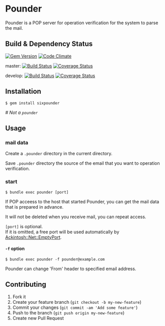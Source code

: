 # Pounder

Pounder is a POP server for operation verification for the system to
parse the mail.

## Build & Dependency Status

[![Gem Version](https://badge.fury.io/rb/sixpounder.png)](http://badge.fury.io/rb/sixpounder) [![Code
Climate](https://codeclimate.com/github/ackintosh/pounder.png)](https://codeclimate.com/github/ackintosh/pounder)

master: [![Build
Status](https://travis-ci.org/ackintosh/pounder.png?branch=master)](https://travis-ci.org/ackintosh/pounder) [![Coverage
Status](https://coveralls.io/repos/ackintosh/pounder/badge.png?branch=master)](https://coveralls.io/r/ackintosh/pounder?branch=master)

develop: [![Build
Status](https://travis-ci.org/ackintosh/pounder.png?branch=develop)](https://travis-ci.org/ackintosh/pounder) [![Coverage
Status](https://coveralls.io/repos/ackintosh/pounder/badge.png?branch=develop)](https://coveralls.io/r/ackintosh/pounder?branch=develop)

## Installation

    $ gem install sixpounder

*# Not a `pounder`*

## Usage

### mail data

Create a `.pounder` directory in the current directory.

Save `.pounder` directory the source of the email that you want to
operation verification.

### start

    $ bundle exec pounder [port]

If POP acceess to the host that started Pounder, you can get the mail
data that is prepared in advance.

It will not be deleted when you receive mail, you can repeat access.

`[port]` is optional.  
If it is omitted, a free port will be used automatically by [Ackintosh::Net::EmptyPort](https://github.com/ackintosh/ackintosh-net-empty_port).

#### `-f` option

    $ bundle exec pounder -f pounder@example.com

Pounder can change 'From' header to specified email address.

## Contributing

1. Fork it
2. Create your feature branch (`git checkout -b my-new-feature`)
3. Commit your changes (`git commit -am 'Add some feature'`)
4. Push to the branch (`git push origin my-new-feature`)
5. Create new Pull Request
